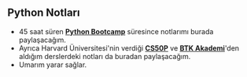 ## Python Notları

- 45 saat süren  **[Python Bootcamp](https://www.techcareer.net/bootcamp/introduction-to-programming-with-python/)** süresince notlarımı burada paylaşacağım.  
- Ayrıca Harvard Üniversitesi'nin verdiği **[CS50P](https://cs50.harvard.edu/python/2022/)** ve **[BTK Akademi](https://www.btkakademi.gov.tr/)**'den aldığım derslerdeki notları da buradan paylaşacağım.  
- Umarım yarar sağlar.
